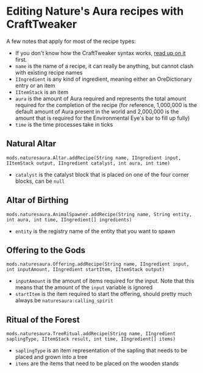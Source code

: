 # Editing Nature's Aura recipes with CraftTweaker
A few notes that apply for most of the recipe types:
- If you don't know how the CraftTweaker syntax works, [read up on it](https://docs.blamejared.com/en/#Getting_Started/) first.
- `name` is the name of a recipe, it can really be anything, but cannot clash with existing recipe names
- `IIngredient` is any kind of ingredient, meaning either an OreDictionary entry or an item
- `IItemStack` is an item
- `aura` is the amount of Aura required and represents the total amount required for the completion of the recipe (for reference, 1,000,000 is the default amount of Aura present in the world and 2,000,000 is the amount that is required for the Environmental Eye's bar to fill up fully)
- `time` is the time processes take in ticks

## Natural Altar
`mods.naturesaura.Altar.addRecipe(String name, IIngredient input, IItemStack output, IIngredient catalyst, int aura, int time)`

- `catalyst` is the catalyst block that is placed on one of the four corner blocks, can be `null`

## Altar of Birthing
`mods.naturesaura.AnimalSpawner.addRecipe(String name, String entity, int aura, int time, IIngredient[] ingredients)`
- `entity` is the registry name of the entity that you want to spawn

## Offering to the Gods
`mods.naturesaura.Offering.addRecipe(String name, IIngredient input, int inputAmount, IIngredient startItem, IItemStack output)`
- `inputAmount` is the amount of items required for the input. Note that this means that the amount of the `input` variable is ignored
- `startItem` is the item required to start the offering, should pretty much always be `naturesaura:calling_spirit`

## Ritual of the Forest
`mods.naturesaura.TreeRitual.addRecipe(String name, IIngredient saplingType, IItemStack result, int time, IIngredient[] items)`
- `saplingType` is an item representation of the sapling that needs to be placed and grown into a tree
- `items` are the items that need to be placed on the wooden stands